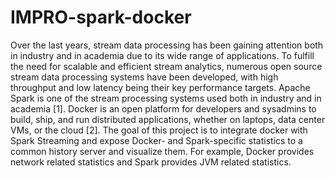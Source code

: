 # IMPRO-spark-docker
Over the last years, stream data processing has been gaining attention both in industry and in academia due to its wide range of applications. To fulfill the need for scalable and efficient stream analytics, numerous open source stream data processing systems have been developed, with high throughput and low latency being their key performance targets. Apache Spark is one of the stream processing systems used both in industry and in academia [1]. Docker is an open platform for developers and sysadmins to build, ship, and run distributed applications, whether on laptops, data center VMs, or the cloud [2]. The goal of this project is to integrate docker with Spark Streaming and expose Docker- and Spark-specific statistics to a common history server and visualize them. For example, Docker provides network related statistics and Spark provides JVM related statistics.
